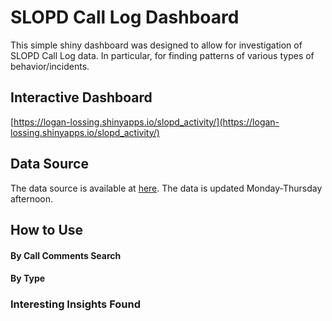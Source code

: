 # SLOPD Call Log Dashboard

This simple shiny dashboard was designed to allow for investigation of SLOPD Call Log data. 
In particular, for finding patterns of various types of behavior/incidents.

## Interactive Dashboard 

[https://logan-lossing.shinyapps.io/slopd_activity/](https://logan-lossing.shinyapps.io/slopd_activity/)

## Data Source

The data source is available at [here](https://github.com/nagol/SLOPD_data). The data is updated Monday-Thursday afternoon.

## How to Use

#### By Call Comments Search

#### By Type

### Interesting Insights Found

